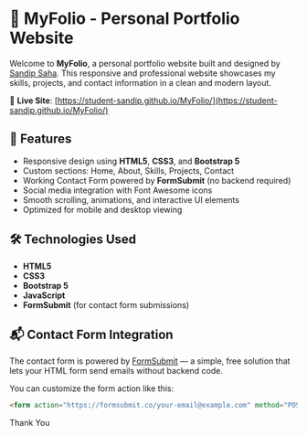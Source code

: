 # 💼 MyFolio - Personal Portfolio Website

Welcome to **MyFolio**, a personal portfolio website built and designed by [Sandip Saha](https://www.linkedin.com/in/sandip-saha-dev). This responsive and professional website showcases my skills, projects, and contact information in a clean and modern layout.

🔗 **Live Site**: [https://student-sandip.github.io/MyFolio/](https://student-sandip.github.io/MyFolio/)

## 🚀 Features

- Responsive design using **HTML5**, **CSS3**, and **Bootstrap 5**
- Custom sections: Home, About, Skills, Projects, Contact
- Working Contact Form powered by **FormSubmit** (no backend required)
- Social media integration with Font Awesome icons
- Smooth scrolling, animations, and interactive UI elements
- Optimized for mobile and desktop viewing


## 🛠️ Technologies Used

- **HTML5**
- **CSS3**
- **Bootstrap 5**
- **JavaScript**
- **FormSubmit** (for contact form submissions)

## 📬 Contact Form Integration

The contact form is powered by [FormSubmit](https://formsubmit.co/) — a simple, free solution that lets your HTML form send emails without backend code.

You can customize the form action like this: 
```html
<form action="https://formsubmit.co/your-email@example.com" method="POST"> 

```

Thank You
